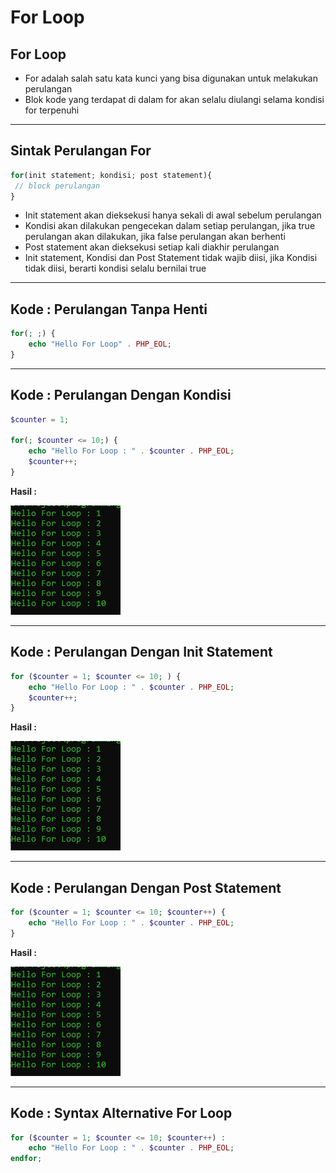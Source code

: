 # For Loop

## For Loop
- For adalah salah satu kata kunci yang bisa digunakan untuk melakukan perulangan
- Blok kode yang terdapat di dalam for akan selalu diulangi selama kondisi for terpenuhi

---

## Sintak Perulangan For

```php
for(init statement; kondisi; post statement){
 // block perulangan
}
```

- Init statement akan dieksekusi hanya sekali di awal sebelum perulangan
- Kondisi akan dilakukan pengecekan dalam setiap perulangan, jika true perulangan akan dilakukan, jika false perulangan akan berhenti
- Post statement akan dieksekusi setiap kali diakhir perulangan
- Init statement, Kondisi dan Post Statement tidak wajib diisi, jika Kondisi tidak diisi, berarti kondisi selalu bernilai true

---

## Kode : Perulangan Tanpa Henti

```php
for(; ;) {
    echo "Hello For Loop" . PHP_EOL;
}
```

---

## Kode : Perulangan Dengan Kondisi

```php
$counter = 1;

for(; $counter <= 10;) {
    echo "Hello For Loop : " . $counter . PHP_EOL;
    $counter++;
}
```

**Hasil :**

![1](../assets/img/23/1.webp)

---

## Kode : Perulangan Dengan Init Statement

```php
for ($counter = 1; $counter <= 10; ) {
    echo "Hello For Loop : " . $counter . PHP_EOL;
    $counter++;
}
```

**Hasil :**

![1](../assets/img/23/1.webp)

---

## Kode : Perulangan Dengan Post Statement

```php
for ($counter = 1; $counter <= 10; $counter++) {
    echo "Hello For Loop : " . $counter . PHP_EOL;
}
```

**Hasil :**

![1](../assets/img/23/1.webp)

---

## Kode : Syntax Alternative For Loop

```php
for ($counter = 1; $counter <= 10; $counter++) :
    echo "Hello For Loop : " . $counter . PHP_EOL;
endfor;
```